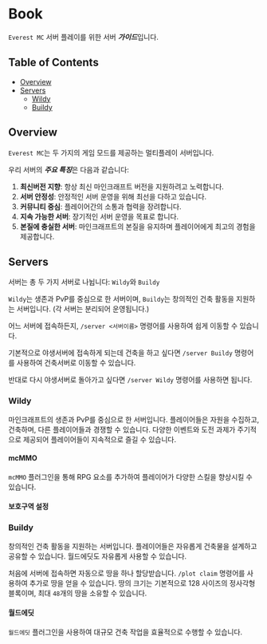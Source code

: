 # Book

`Everest MC` 서버 플레이를 위한 서버 ***가이드***입니다.

## Table of Contents

- [Overview](#overview)
- [Servers](#servers)
  - [Wildy](#wildy)
  - [Buildy](#buildy)

## Overview

`Everest MC`는 두 가지의 게임 모드를 제공하는 멀티플레이 서버입니다.

우리 서버의 ***주요 특징***은 다음과 같습니다:

1. **최신버전 지향**: 항상 최신 마인크래프트 버전을 지원하려고 노력합니다.
2. **서버 안정성**: 안정적인 서버 운영을 위해 최선을 다하고 있습니다.
3. **커뮤니티 중심**: 플레이어간의 소통과 협력을 장려합니다.
4. **지속 가능한 서버**: 장기적인 서버 운영을 목표로 합니다.
5. **본질에 충실한 서버**: 마인크래프트의 본질을 유지하며 플레이어에게 최고의 경험을 제공합니다.

## Servers

서버는 총 두 가지 서버로 나뉩니다: `Wildy`와 `Buildy`

`Wildy`는 생존과 PvP를 중심으로 한 서버이며, `Buildy`는 창의적인 건축 활동을 지원하는 서버입니다. (각 서버는 분리되어 운영됩니다.)

어느 서버에 접속하든지, `/server <서버이름>` 명령어를 사용하여 쉽게 이동할 수 있습니다.

기본적으로 야생서버에 접속하게 되는데 건축을 하고 싶다면 `/server Buildy` 명령어를 사용하여 건축서버로 이동할 수 있습니다.

반대로 다시 야생서버로 돌아가고 싶다면 `/server Wildy` 명령어를 사용하면 됩니다.

### Wildy

마인크래프트의 생존과 PvP를 중심으로 한 서버입니다. 플레이어들은 자원을 수집하고, 건축하며, 다른 플레이어들과 경쟁할 수 있습니다. 다양한 이벤트와 도전 과제가 주기적으로 제공되어 플레이어들이 지속적으로 즐길 수 있습니다.

#### mcMMO

`mcMMO` 플러그인을 통해 RPG 요소를 추가하여 플레이어가 다양한 스킬을 향상시킬 수 있습니다.

#### 보호구역 설정

### Buildy

창의적인 건축 활동을 지원하는 서버입니다. 플레이어들은 자유롭게 건축물을 설계하고 공유할 수 있습니다. 월드에딧도 자유롭게 사용할 수 있습니다.

처음에 서버에 접속하면 자동으로 땅을 하나 할당받습니다. `/plot claim` 명령어를 사용하여 추가로 땅을 얻을 수 있습니다. 땅의 크기는 기본적으로 128 사이즈의 정사각형 블록이며, 최대 `48`개의 땅을 소유할 수 있습니다.

#### 월드에딧

`월드에딧` 플러그인을 사용하여 대규모 건축 작업을 효율적으로 수행할 수 있습니다.
